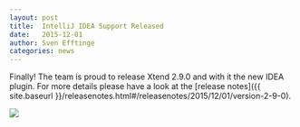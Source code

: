 ```yaml
---
layout: post
title:  IntelliJ IDEA Support Released
date:   2015-12-01
author: Sven Efftinge
categories: news
---
```


Finally! The team is proud to release Xtend 2.9.0 and with it the new IDEA plugin. 
For more details please have a look at the [release notes]({{ site.baseurl }}/releasenotes.html#/releasenotes/2015/12/01/version-2-9-0).

![](https://www.jetbrains.com/idea/docs/logo_intellij_idea.png)
